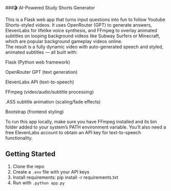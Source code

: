 
###🎬 AI-Powered Study Shorts Generator

This is a Flask web app that turns input questions into fun to follow Youtube Shorts-styled videos. It uses OpenRouter (GPT) to generate answers, 
ElevenLabs for lifelike voice synthesis, and FFmpeg to overlay animated subtitles on looping background videos like Subway Surfers or Minecraft, which are popular background gameplay videos online.  
The result is a fully dynamic video with auto-generated speech and styled, animated subtitles — all built with:

Flask (Python web framework)

OpenRouter GPT (text generation)

 ElevenLabs API (text-to-speech)

FFmpeg (video/audio/subtitle processing)

.ASS subtitle animation (scaling/fade effects)

Bootstrap (frontend styling)

To run this app locally, make sure you have FFmpeg installed and its bin folder added to your system’s PATH environment variable. You’ll also need a free ElevenLabs account to obtain an API key for text-to-speech functionality.

##  Getting Started

1. Clone the repo
2. Create a `.env` file with your API keys
3. Install requirements:
   pip install -r requirements.txt
4. Run with `.python app.py`
